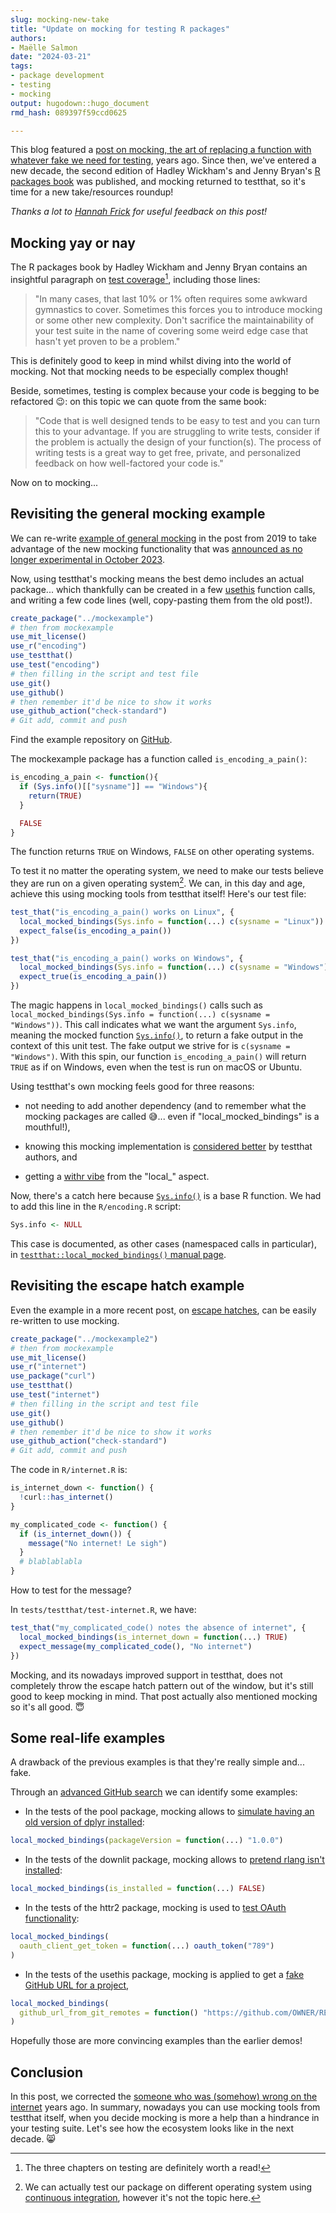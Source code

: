 ```yaml
---
slug: mocking-new-take
title: "Update on mocking for testing R packages" 
authors: 
- Maëlle Salmon
date: "2024-03-21" 
tags: 
- package development
- testing
- mocking
output: hugodown::hugo_document
rmd_hash: 089397f59ccd0625

---
```


This blog featured a [post on mocking, the art of replacing a function with whatever fake we need for testing](/2019/10/29/mocking/), years ago. Since then, we've entered a new decade, the second edition of Hadley Wickham's and Jenny Bryan's [R packages book](https://r-pkgs.org) was published, and mocking returned to testthat, so it's time for a new take/resources roundup!

*Thanks a lot to [Hannah Frick](https://www.frick.ws/) for useful feedback on this post!*

## Mocking yay or nay

The R packages book by Hadley Wickham and Jenny Bryan contains an insightful paragraph on [test coverage](https://r-pkgs.org/testing-design.html#sec-testing-design-coverage)[^1], including those lines:

> "In many cases, that last 10% or 1% often requires some awkward gymnastics to cover. Sometimes this forces you to introduce mocking or some other new complexity. Don't sacrifice the maintainability of your test suite in the name of covering some weird edge case that hasn't yet proven to be a problem."

This is definitely good to keep in mind whilst diving into the world of mocking. Not that mocking needs to be especially complex though!

Beside, sometimes, testing is complex because your code is begging to be refactored :wink:: on this topic we can quote from the same book:

> "Code that is well designed tends to be easy to test and you can turn this to your advantage. If you are struggling to write tests, consider if the problem is actually the design of your function(s). The process of writing tests is a great way to get free, private, and personalized feedback on how well-factored your code is."

Now on to mocking...

## Revisiting the general mocking example

We can re-write [example of general mocking](/2019/10/29/mocking/#general-mocking) in the post from 2019 to take advantage of the new mocking functionality that was [announced as no longer experimental in October 2023](https://www.tidyverse.org/blog/2023/10/testthat-3-2-0/#mocking).

Now, using testthat's mocking means the best demo includes an actual package... which thankfully can be created in a few [usethis](https://usethis.r-lib.org) function calls, and writing a few code lines (well, copy-pasting them from the old post!).

``` r
create_package("../mockexample")
# then from mockexample
use_mit_license()
use_r("encoding")
use_testthat()
use_test("encoding")
# then filling in the script and test file
use_git()
use_github()
# then remember it'd be nice to show it works
use_github_action("check-standard")
# Git add, commit and push
```

Find the example repository on [GitHub](https://github.com/maelle/mockexample).

The mockexample package has a function called `is_encoding_a_pain()`:

``` r
is_encoding_a_pain <- function(){
  if (Sys.info()[["sysname"]] == "Windows"){
    return(TRUE)
  }

  FALSE
}
```

The function returns `TRUE` on Windows, `FALSE` on other operating systems.

To test it no matter the operating system, we need to make our tests believe they are run on a given operating system[^2]. We can, in this day and age, achieve this using mocking tools from testthat itself! Here's our test file:

``` r
test_that("is_encoding_a_pain() works on Linux", {
  local_mocked_bindings(Sys.info = function(...) c(sysname = "Linux"))
  expect_false(is_encoding_a_pain())
})

test_that("is_encoding_a_pain() works on Windows", {
  local_mocked_bindings(Sys.info = function(...) c(sysname = "Windows"))
  expect_true(is_encoding_a_pain())
})
```

The magic happens in `local_mocked_bindings()` calls such as `local_mocked_bindings(Sys.info = function(...) c(sysname = "Windows"))`. This call indicates what we want the argument `Sys.info`, meaning the mocked function [`Sys.info()`](https://rdrr.io/r/base/Sys.info.html), to return a fake output in the context of this unit test. The fake output we strive for is `c(sysname = "Windows")`. With this spin, our function `is_encoding_a_pain()` will return `TRUE` as if on Windows, even when the test is run on macOS or Ubuntu.

Using testthat's own mocking feels good for three reasons:

-   not needing to add another dependency (and to remember what the mocking packages are called :sweat_smile:\... even if "local_mocked_bindings" is a mouthful!),

-   knowing this mocking implementation is [considered better](https://www.tidyverse.org/blog/2023/10/testthat-3-2-0/#mocking) by testthat authors, and

-   getting a [withr vibe](https://withr.r-lib.org/) from the "local\_" aspect.

Now, there's a catch here because [`Sys.info()`](https://rdrr.io/r/base/Sys.info.html) is a base R function. We had to add this line in the `R/encoding.R` script:

``` r
Sys.info <- NULL
```

This case is documented, as other cases (namespaced calls in particular), in [`testthat::local_mocked_bindings()` manual page](https://testthat.r-lib.org/reference/local_mocked_bindings.html#use).

## Revisiting the escape hatch example

Even the example in a more recent post, on [escape hatches](/2023/01/23/code-switch-escape-hatch-test/), can be easily re-written to use mocking.

``` r
create_package("../mockexample2")
# then from mockexample
use_mit_license()
use_r("internet")
use_package("curl")
use_testthat()
use_test("internet")
# then filling in the script and test file
use_git()
use_github()
# then remember it'd be nice to show it works
use_github_action("check-standard")
# Git add, commit and push
```

The code in `R/internet.R` is:

``` r
is_internet_down <- function() {
  !curl::has_internet()
}

my_complicated_code <- function() {
  if (is_internet_down()) {
    message("No internet! Le sigh")
  }
  # blablablabla
}
```

How to test for the message?

In `tests/testthat/test-internet.R`, we have:

``` r
test_that("my_complicated_code() notes the absence of internet", {
  local_mocked_bindings(is_internet_down = function(...) TRUE)
  expect_message(my_complicated_code(), "No internet")
})
```

Mocking, and its nowadays improved support in testthat, does not completely throw the escape hatch pattern out of the window, but it's still good to keep mocking in mind. That post actually also mentioned mocking so it's all good. :innocent:

## Some real-life examples

A drawback of the previous examples is that they're really simple and... fake.

Through an [advanced GitHub search](https://github.com/search?q=local_mocked_bindings+user%3Acran&type=code&ref=advsearch) we can identify some examples:

-   In the tests of the pool package, mocking allows to [simulate having an old version of dplyr installed](https://github.com/rstudio/pool/blob/7ac5df4faf62323b6e28d36a3ab1576613bcdbc0/tests/testthat/test-dbplyr.R#L95-L99):

``` r
local_mocked_bindings(packageVersion = function(...) "1.0.0")
```

-   In the tests of the downlit package, mocking allows to [pretend rlang isn't installed](https://github.com/r-lib/downlit/blob/c0a8f645e21a03e258b7c1684901f84279cc706a/tests/testthat/test-metadata.R#L13):

``` r
local_mocked_bindings(is_installed = function(...) FALSE)
```

-   In the tests of the httr2 package, mocking is used to [test OAuth functionality](https://github.com/r-lib/httr2/blob/824f142f048489d698673c4d2ada149b4e4c80c7/tests/testthat/test-oauth.R#L46-L48):

``` r
local_mocked_bindings(
  oauth_client_get_token = function(...) oauth_token("789")
)
```

-   In the tests of the usethis package, mocking is applied to get a [fake GitHub URL for a project](https://github.com/r-lib/usethis/blob/9e64daf13ac1636187d59e6446d9526a414d8ba6/tests/testthat/test-github.R#L7-L9),

``` r
local_mocked_bindings(
  github_url_from_git_remotes = function() "https://github.com/OWNER/REPO"
)
```

Hopefully those are more convincing examples than the earlier demos!

## Conclusion

In this post, we corrected the [someone who was (somehow) wrong on the internet](https://xkcd.com/386/) years ago. In summary, nowadays you can use mocking tools from testthat itself, when you decide mocking is more a help than a hindrance in your testing suite. Let's see how the ecosystem looks like in the next decade. :smile_cat:

[^1]: The three chapters on testing are definitely worth a read!

[^2]: We can actually test our package on different operating system using [continuous integration](https://devguide.ropensci.org/pkg_ci.html), however it's not the topic here.

